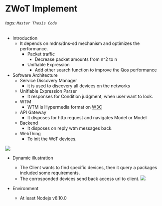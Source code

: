 # ZWoT Implement
###### tags: `Master Thesis Code`
* Introduction
    * It depends on mdns/dns-sd mechanism and optimizes the performance.
        * Packet traffic
            * Decrease packet amounts from n^2 to n
        * Unifiable Expression
            * Add other search function to improve the Qos performance
* Software Architecture
    * Service Discovery Manager
        * it is used to discovery all devices on the networks
    * Unifiable Expression Parser
        * It responses for Condition judgment, when user want to look.
    * WTM 
        * WTM is Hypermedia format on [W3C](https://www.w3.org/Submission/wot-model/) 
    * API Gateway
        * It disposes for http request and navigates Model or Model
    * Backend
        * It disposes on reply wtm messages back.
    * WebThing
        * To init the WoT devices.

![](https://i.imgur.com/qPBQlMM.png)

* Dynamic illustration
    * The Client wants to find specific devices, then it query a packages included some requirements.
    * The corrosponded devices send back access url to client.
![](https://i.imgur.com/02zQ2nF.png)

* Environment
    * At least Nodejs v8.10.0

